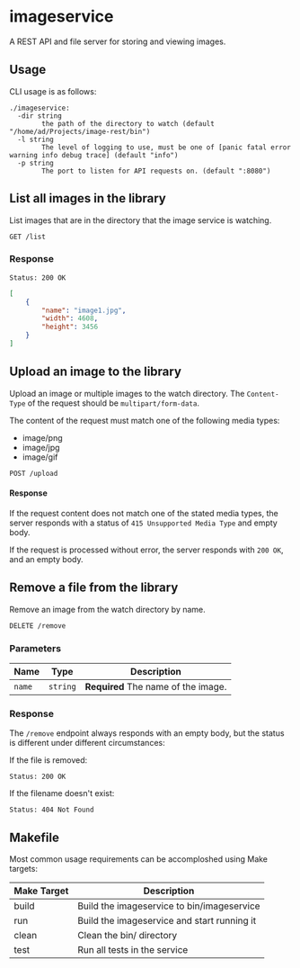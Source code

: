 # imageservice

A REST API and file server for storing and viewing images.

## Usage

CLI usage is as follows:

```
./imageservice:
  -dir string
    	the path of the directory to watch (default "/home/ad/Projects/image-rest/bin")
  -l string
    	The level of logging to use, must be one of [panic fatal error warning info debug trace] (default "info")
  -p string
    	The port to listen for API requests on. (default ":8080")
```

## List all images in the library

List images that are in the directory that the image service is watching.

```HTTP
GET /list
```

### Response

```HTTP
Status: 200 OK
```

```JSON
[
    {
        "name": "image1.jpg",
        "width": 4608,
        "height": 3456
    }
]
```

## Upload an image to the library

Upload an image or multiple images to the watch directory. The `Content-Type` of the request should be `multipart/form-data`.

The content of the request must match one of the following media types:

- image/png
- image/jpg
- image/gif

```HTTP
POST /upload
```

#### Response

If the request content does not match one of the stated media types, the server responds with a status of `415 Unsupported Media Type` and empty body.

If the request is processed without error, the server responds with `200 OK`, and an empty body.

## Remove a file from the library

Remove an image from the watch directory by name.

```HTTP
DELETE /remove
```

### Parameters 

| **Name** | **Type** | **Description** |
|----------|----------|-----------------|
| `name`   | `string` | **Required** The name of the image. |

### Response

The `/remove` endpoint always responds with an empty body, but the status is different under different circumstances:

If the file is removed:

```HTTP
Status: 200 OK
```

If the filename doesn't exist:

```HTTP
Status: 404 Not Found
```

## Makefile

Most common usage requirements can be accomploshed using Make targets:

| Make Target | Description                                 |
|-------------|---------------------------------------------|
| build       | Build the imageservice to bin/imageservice  |
| run         | Build the imageservice and start running it |
| clean       | Clean the bin/ directory                    |
| test        | Run all tests in the service                |

